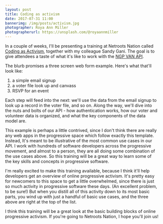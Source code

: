 ```yaml
---
layout: post
title: Coding as activism
date: 2017-07-31 11:00
bannerimg: /img/posts/activism.jpg
photographer: Roya Ann Miller
photographerurl: https://unsplash.com/@royaannmiller
---
```


In a couple of weeks, I'll be presenting a training at Netroots Nation called [Coding as Activism](http://www.netrootsnation.org/nn_events/nn-17/coding-as-activism-how-to-write-apps-with-ngp-and-van), together with my colleague Sandy Gani. The goal is to give attendees a taste of what it's like to work with the [NGP VAN API](https://developers.ngpvan.com).

The blurb promises a three screen web form example. Here's what that'll look like:

1. a simple email signup
2. a voter file look up and canvass
3. RSVP for an event

Each step will feed into the next: we'll use the data from the email signup to look up a record in the voter file, and so on. Along the way, we'll dive into the nuts and bolts of our API - how authentication works, how our voter and volunteer data is organized, and what the key components of the data model are.

This example is perhaps a little contrived, since I don't think there are really any web apps in the progressive space which follow exactly this template. Instead, It's meant to be illustrative of the most common use cases in our API. I work with hundreds of software developers across the progressive movement, and almost to a person, they are all doing some combination of the use cases above. So this training will be a great way to learn some of the key skills and concepts in progressive software.

I'm really excited to make this training available, because I think it'll help developers get an overview of online progressive activism. It's pretty easy for newcomers to this space to get a little overwhelmed, since there is just so much activity in progressive software these days. (An excellent problem, to be sure!) But when you distill all of this activity down to its most basic parts, you wind up with just a handful of basic use cases, and the three above are right at the top of the list.

I think this training will be a great look at the basic building blocks of online progressive activism. If you're going to Netroots Nation, I hope you'll join us!
